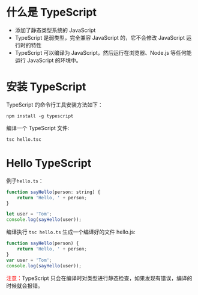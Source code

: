# 什么是 TypeScript
* 添加了静态类型系统的 JavaScript
* TypeScript 是弱类型，完全兼容 JavaScript 的，它不会修改 JavaScript 运行时的特性
* TypeScript 可以编译为 JavaScript，然后运行在浏览器、Node.js 等任何能运行 JavaScript 的环境中。
  
# 安装 TypeScript

TypeScript 的命令行工具安装方法如下：
```shell
npm install -g typescript
```

编译一个 TypeScript 文件:
```
tsc hello.tsc
```

# Hello TypeScript

例子```hello.ts```：
```js
function sayHello(person: string) {
    return 'Hello, ' + person;
}

let user = 'Tom';
console.log(sayHello(user));
```
编译执行
```tsc hello.ts```
生成一个编译好的文件 hello.js:
```js
function sayHello(person) {
    return 'Hello, ' + person;
}
var user = 'Tom';
console.log(sayHello(user));
```
<font color=red>注意：</font>TypeScript 只会在编译时对类型进行静态检查，如果发现有错误，编译的时候就会报错。
